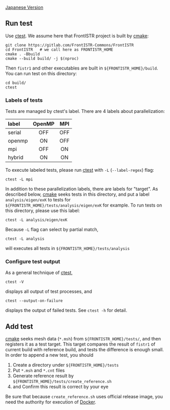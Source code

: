 [Japanese Version](./README.ja.md)

Run test
---------

Use [ctest][ctest].
We assume here that FrontISTR project is built by [cmake][cmake]:

```
git clone https://gitlab.com/FrontISTR-Commons/FrontISTR
cd FrontISTR   # we call here as FRONTISTR_HOME
cmake . -Bbuild
cmake --build build/ -j $(nproc)
```

Then `fistr1` and other executables are built in `${FRONTISTR_HOME}/build`.
You can run test on this directory:

```
cd build/
ctest
```

### Labels of tests

Tests are managed by ctest's label. There are 4 labels about parallelization:

| label | OpenMP | MPI |
|:------|:------:|:---:|
|serial | OFF    | OFF |
|openmp | ON     | OFF |
|mpi    | OFF    | ON  |
|hybrid | ON     | ON  |

To execute labeled tests, please run [ctest][ctest] with `-L` (`--label-regex`) flag:

```
ctest -L mpi
```

In addition to these parallelization labels, there are labels for "target".
As described below, [cmake][cmake] seeks tests in this directory,
and put a label `analysis/eigen/exK` to tests for `${FRONTISTR_HOME}/tests/analysis/eigen/exK` for example.
To run tests on this directory, please use this label:

```
ctest -L analysis/eigen/exK
```

Because `-L` flag can select by partial match, 

```
ctest -L analysis
```

will executes all tests in `${FRONTISTR_HOME}/tests/analysis`

### Configure test output

As a general technique of [ctest][ctest],

```
ctest -V
```

displays all output of test processes, and

```
ctest --output-on-failure
```

displays the output of failed tests. See `ctest -h` for detail.

Add test
---------

[cmake][cmake] seeks mesh data (`*.msh`) from `${FRONTISTR_HOME}/tests/`, and then registers it as a test target.
This target compares the result of `fistr1` of current build with reference build,
and tests the difference is enough small.
In order to append a new test, you should

1. Create a directory under `${FRONTISTR_HOME}/tests`
2. Put `*.msh` and `*.cnt` files
3. Generate reference result by `${FRONTISTR_HOME}/tests/create_reference.sh`
4. and Confirm this result is correct by your eye

Be sure that because `create_reference.sh` uses official release image, you need the authority for execution of [Docker][docker].

[cmake]: https://cmake.org/cmake/help/latest/manual/cmake.1.html
[ctest]: https://cmake.org/cmake/help/latest/manual/ctest.1.html
[docker]: https://www.docker.com/
